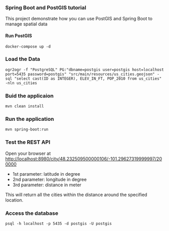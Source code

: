 ### Spring Boot and PostGIS tutorial

This project demonstrate how you can use PostGIS and Spring Boot to manage spatial data

#### Run PostGIS
```
docker-compose up -d
```

### Load the Data

```
ogr2ogr -f "PostgreSQL" PG:"dbname=postgis user=postgis host=localhost port=5435 password=postgis" "src/main/resources/us_cities.geojson" -sql "select cast(ID as INTEGER), ELEV_IN_FT, POP_2010 from us_cities" -nln us_cities
```

### Buid the applicaion
```
mvn clean install
```

### Run the application
```
mvn spring-boot:run
```


### Test the REST API

Open your browser at <http://localhost:8980/city/48.232509500000106/-101.29627319999997/200000>


- 1st parameter: latitude in degree
- 2nd parameter: longitude in degree
- 3rd parameter: distance in meter


This will return all the cities within the distance around the specified location.


### Access the database

```
psql -h localhost -p 5435 -d postgis -U postgis
```

